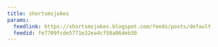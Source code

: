 ```yaml
---
title: shortsmsjokes
params:
  feedlink: https://shortsmsjokes.blogspot.com/feeds/posts/default
  feedid: fe7709fcde5771e32ea4cf58a06deb30
---
```

